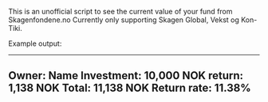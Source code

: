 This is an unofficial script to see the current value of your fund from Skagenfondene.no
Currently only supporting Skagen Global, Vekst og Kon-Tiki.

Example output:

----------------------------------------
Owner: Name
Investment: 10,000 NOK
return: 1,138 NOK
Total: 11,138 NOK
Return rate: 11.38%
----------------------------------------
